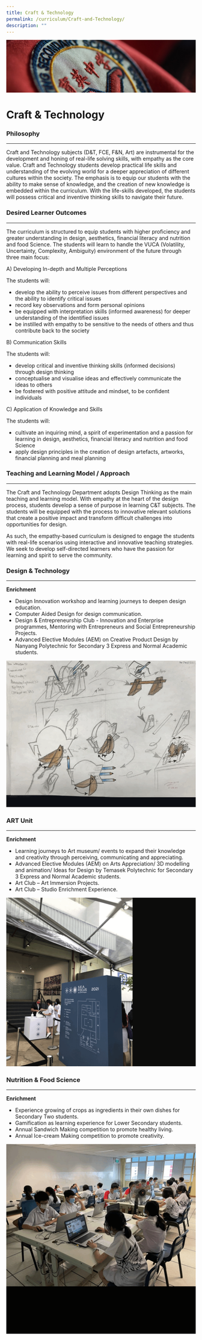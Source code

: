 ```yaml
---
title: Craft & Technology
permalink: /curriculum/Craft-and-Technology/
description: ""
---
```

![](/images/Curriculum.jpg)

Craft & Technology
==================

### Philosophy
----------

Craft and Technology subjects (D&T, FCE, F&N, Art) are instrumental for the development and honing of real-life solving skills, with empathy as the core value. Craft and Technology students develop practical life skills and understanding of the evolving world for a deeper appreciation of different cultures within the society. The emphasis is to equip our students with the ability to make sense of knowledge, and the creation of new knowledge is embedded within the curriculum. With the life-skills developed, the students will possess critical and inventive thinking skills to navigate their future.

### Desired Learner Outcomes
------------------------

The curriculum is structured to equip students with higher proficiency and greater understanding in design, aesthetics, financial literacy and nutrition and food Science. The students will learn to handle the VUCA (Volatility, Uncertainty, Complexity, Ambiguity) environment of the future through three main focus:

  

A) Developing In-depth and Multiple Perceptions

The students will:

*   develop the ability to perceive issues from different perspectives and the ability to identify critical issues
*   record key observations and form personal opinions
*   be equipped with interpretation skills (informed awareness) for deeper understanding of the identified issues
*   be instilled with empathy to be sensitive to the needs of others and thus contribute back to the society

  

B) Communication Skills

The students will:

*   develop critical and inventive thinking skills (informed decisions) through design thinking
*   conceptualise and visualise ideas and effectively communicate the ideas to others
*   be fostered with positive attitude and mindset, to be confident individuals

  

C) Application of Knowledge and Skills

The students will:

*   cultivate an inquiring mind, a spirit of experimentation and a passion for learning in design, aesthetics, financial literacy and nutrition and food Science
*   apply design principles in the creation of design artefacts, artworks, financial planning and meal planning


### Teaching and Learning Model / Approach
--------------------------------------

The Craft and Technology Department adopts Design Thinking as the main teaching and learning model. With empathy at the heart of the design process, students develop a sense of purpose in learning C&T subjects. The students will be equipped with the process to innovative relevant solutions that create a positive impact and transform difficult challenges into opportunities for design.

  

As such, the empathy-based curriculum is designed to engage the students with real-life scenarios using interactive and innovative teaching strategies. We seek to develop self-directed learners who have the passion for learning and spirit to serve the community.

### Design & Technology
-------------------

**Enrichment**

*   Design Innovation workshop and learning journeys to deepen design education.
*   Computer Aided Design for design communication.
*   Design & Entrepreneurship Club - Innovation and Enterprise programmes, Mentoring with Entrepreneurs and Social Entrepreneurship Projects.
*   Advanced Elective Modules (AEM) on Creative Product Design by Nanyang Polytechnic for Secondary 3 Express and Normal Academic students.

![](/images/Craft.gif)

### ART Unit
--------

**Enrichment**

*   Learning journeys to Art museum/ events to expand their knowledge and creativity through perceiving, communicating and appreciating.
*   Advanced Elective Modules (AEM) on Arts Appreciation/ 3D modelling and animation/ Ideas for Design by Temasek Polytechnic for Secondary 3 Express and Normal Academic students.
*   Art Club – Art Immersion Projects.
*   Art Club – Studio Enrichment Experience.

![](/images/Tech.gif)

### Nutrition & Food Science
------------------------

**Enrichment**

*   Experience growing of crops as ingredients in their own dishes for Secondary Two students.
*   Gamification as learning experience for Lower Secondary students.
*   Annual Sandwich Making competition to promote healthy living.
*   Annual Ice-cream Making competition to promote creativity.

![](/images/Food.gif)